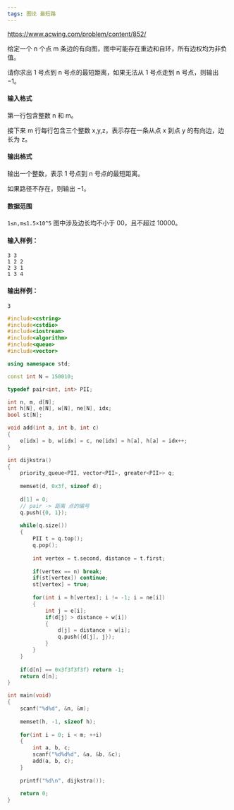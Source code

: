 ```yaml
---
tags: 图论 最短路
---
```




https://www.acwing.com/problem/content/852/



给定一个 n 个点 m 条边的有向图，图中可能存在重边和自环，所有边权均为非负值。

请你求出 1 号点到 n 号点的最短距离，如果无法从 1 号点走到 n 号点，则输出 −1。

#### 输入格式

第一行包含整数 n 和 m。

接下来 m 行每行包含三个整数 x,y,z，表示存在一条从点 x 到点 y 的有向边，边长为 z。

#### 输出格式

输出一个整数，表示 1 号点到 n 号点的最短距离。

如果路径不存在，则输出 −1。

#### 数据范围

`1≤n,m≤1.5×10^5`
图中涉及边长均不小于 00，且不超过 10000。

#### 输入样例：

```
3 3
1 2 2
2 3 1
1 3 4
```

#### 输出样例：

```
3
```



```cpp
#include<cstring>
#include<cstdio>
#include<iostream>
#include<algorithm>
#include<queue>
#include<vector>

using namespace std;

const int N = 150010;

typedef pair<int, int> PII;

int n, m, d[N];
int h[N], e[N], w[N], ne[N], idx;
bool st[N];

void add(int a, int b, int c)
{
    e[idx] = b, w[idx] = c, ne[idx] = h[a], h[a] = idx++;
}

int dijkstra()
{
    priority_queue<PII, vector<PII>, greater<PII>> q;
    
    memset(d, 0x3f, sizeof d);
    
    d[1] = 0;
    // pair -> 距离 点的编号
    q.push({0, 1});
    
    while(q.size())
    {
        PII t = q.top();
        q.pop();
        
        int vertex = t.second, distance = t.first;
        
        if(vertex == n) break;
        if(st[vertex]) continue;
        st[vertex] = true;
        
        for(int i = h[vertex]; i != -1; i = ne[i])
        {
            int j = e[i];
            if(d[j] > distance + w[i])
            {
                d[j] = distance + w[i];
                q.push({d[j], j});
            }
        }
    }
    
    if(d[n] == 0x3f3f3f3f) return -1;
    return d[n];
}

int main(void)
{
    scanf("%d%d", &n, &m);
    
    memset(h, -1, sizeof h);
    
    for(int i = 0; i < m; ++i)
    {
        int a, b, c;
        scanf("%d%d%d", &a, &b, &c);
        add(a, b, c);
    }
    
    printf("%d\n", dijkstra());
    
    return 0;
}
```

